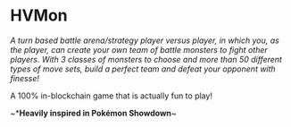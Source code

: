 # HVMon
*A turn based battle arena/strategy player versus player, in which you, as the player, can create
your own team of battle monsters to fight other players. With 3 classes of monsters to choose and more 
than 50 different types of move sets, build a perfect team and defeat your opponent with finesse!*


A 100% in-blockchain game that is actually fun to play!


~***Heavily inspired in Pokémon Showdown**~

